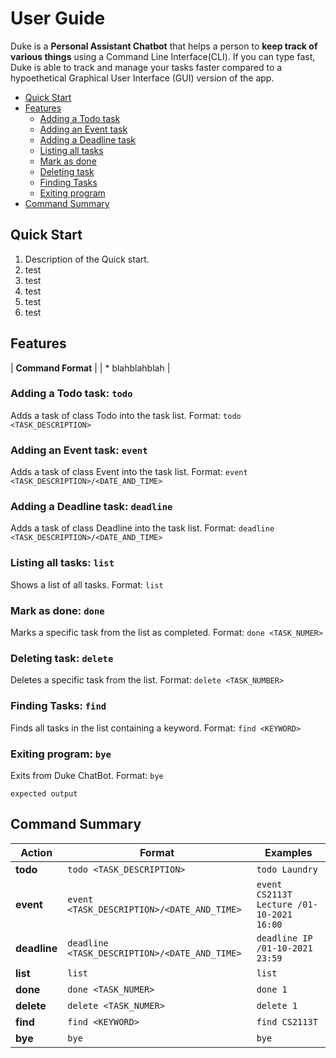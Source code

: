 # User Guide
Duke is a **Personal Assistant Chatbot** that helps a person to **keep track of various things** using a Command Line Interface(CLI). If you can type fast, Duke is able to track and manage your tasks faster compared to a hypoethetical Graphical User Interface (GUI) version of the app. 

* [Quick Start](https://xingjie99.github.io/ip/#quick-start)
* [Features](https://xingjie99.github.io/ip/#features)
  - [Adding a Todo task](https://xingjie99.github.io/ip/#adding-a-todo-task-todo)
  - [Adding an Event task](https://xingjie99.github.io/ip/#adding-an-event-task-event)
  - [Adding a Deadline task](https://xingjie99.github.io/ip/#adding-a-deadline-task-deadline)
  - [Listing all tasks](https://xingjie99.github.io/ip/#listing-all-tasks-list)
  - [Mark as done](https://xingjie99.github.io/ip/#mark-as-done-done)
  - [Deleting task](https://xingjie99.github.io/ip/#deleting-task-delete)
  - [Finding Tasks](https://xingjie99.github.io/ip/#finding-tasks-find)
  - [Exiting program](https://xingjie99.github.io/ip/#exiting-program-bye)
* [Command Summary](https://xingjie99.github.io/ip/#command-summary)

## Quick Start 
1. Description of the Quick start.
2. test
3. test
4. test
5. test
6. test

## Features
| **Command Format** |
| *  blahblahblah |


### Adding a Todo task: `todo`
Adds a task of class Todo into the task list.
Format: `todo <TASK_DESCRIPTION>`

### Adding an Event task: `event`
Adds a task of class Event into the task list.
Format: `event <TASK_DESCRIPTION>/<DATE_AND_TIME>`

### Adding a Deadline task: `deadline`
Adds a task of class Deadline into the task list.
Format: `deadline <TASK_DESCRIPTION>/<DATE_AND_TIME>`

### Listing all tasks: `list`
Shows a list of all tasks.
Format: `list`

### Mark as done: `done`
Marks a specific task from the list as completed.
Format: `done <TASK_NUMER>`

### Deleting task: `delete`
Deletes a specific task from the list.
Format: `delete <TASK_NUMBER>`

### Finding Tasks: `find`
Finds all tasks in the list containing a keyword.
Format: `find <KEYWORD>`

### Exiting program: `bye`
Exits from Duke ChatBot.
Format: `bye`

```
expected output
```

## Command Summary
**Action** | **Format** | **Examples**
---------- | ---------- | ------------
**todo** | `todo <TASK_DESCRIPTION>` | `todo Laundry`
**event** | `event <TASK_DESCRIPTION>/<DATE_AND_TIME>` | `event CS2113T Lecture /01-10-2021 16:00`
**deadline** | `deadline <TASK_DESCRIPTION>/<DATE_AND_TIME>` | `deadline IP /01-10-2021 23:59`
**list** | `list` | `list`
**done** | `done <TASK_NUMER>` | `done 1`
**delete** | `delete <TASK_NUMER>` | `delete 1`
**find** | `find <KEYWORD>` | `find CS2113T`
**bye** | `bye` | `bye`
